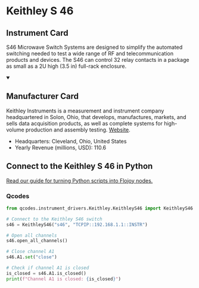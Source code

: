 
# Keithley S 46

## Instrument Card

S46 Microwave Switch Systems are designed to simplify the automated switching needed to test a wide range of RF and telecommunication products and devices. The S46 can control 32 relay contacts in a package as small as a 2U high (3.5 in) full-rack enclosure.

<details open>
<summary><h2>Manufacturer Card</h2></summary>
Keithley Instruments is a measurement and instrument company headquartered in Solon, Ohio, that develops, manufactures, markets, and sells data acquisition products, as well as complete systems for high-volume production and assembly testing. <a href=https://www.tek.com/en>Website</a>.

<ul>
  <li>Headquarters: Cleveland, Ohio, United States</li>
  <li>Yearly Revenue (millions, USD): 110.6</li>
</ul>
</details>

## Connect to the Keithley S 46 in Python

[Read our guide for turning Python scripts into Flojoy nodes.](https://docs.flojoy.ai/custom-nodes/creating-custom-node/)


### Qcodes

```python
from qcodes.instrument_drivers.Keithley.KeithleyS46 import KeithleyS46

# Connect to the Keithley S46 switch
s46 = KeithleyS46("s46", "TCPIP::192.168.1.1::INSTR")

# Open all channels
s46.open_all_channels()

# Close channel A1
s46.A1.set("close")

# Check if channel A1 is closed
is_closed = s46.A1.is_closed()
print(f"Channel A1 is closed: {is_closed}")
```

